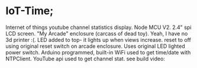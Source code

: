 # IoT-Time; 
Internet of things youtube channel statistics display.
Node MCU V2. 2.4" spi LCD screen.
"My Arcade" enclosure (carcass of dead toy). Yeah, I have no 3d printer :(.
LED added to top- it lights up when views increase.
reset to off using original reset switch on arcade enclosure. 
Uses original LED lighted power switch. Arduino programmed, built-in WiFi used to get time/date with NTPClient.
YouTube api used to get channel stat. 
see build video: 
